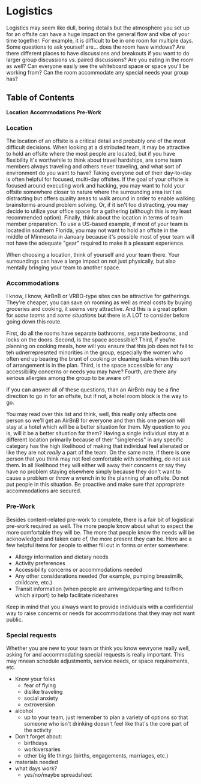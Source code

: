 # Logistics 

Logistics may seem like dull, boring details but the atmosphere you set up for an offsite can have a huge impact on the general flow and vibe of your time together. For example, it is difficult to be in one room for multiple days. Some questions to ask yourself are... does the room have windows? Are there different places to have discussions and breakouts if you want to do larger group discussions vs. paired discussions? Are you eating in the room as well? Can everyone easily see the whiteboard space or space you'll be working from? Can the room accommodate any special needs your group has?

## Table of Contents
**Location**
**Accommodations**
**Pre-Work**


### Location
The location of an offsite is a critical detail and probably one of the most difficult decisions. When looking at a distributed team, it may be attractive to hold an offsite where the most people are located, but if you have flexibility it's worthwhile to think about travel hardships, are some team members always traveling and others never traveling, and what sort of environment do you want to have? Taking everyone out of their day-to-day is often helpful for focused, multi-day offsites. If the goal of your offsite is focused around executing work and hacking, you may want to hold your offsite somewhere closer to nature where the surrounding area isn't as distracting but offers quality areas to walk around in order to enable walking brainstorms around problem solving. Or, if it isn't too distracting, you may decide to utilize your office space for a gathering (although this is my least recommended option). Finally, think about the location in terms of team member preparation. To use a US-based example, if most of your team is located in southern Florida, you may not want to hold an offsite in the middle of Minnesota in January because it's possible most of your team will not have the adequate "gear" required to make it a pleasant experience.

When choosing a location, think of yourself and your team there. Your surroundings can have a large impact on not just physically, but also mentally bringing your team to another space.

### Accommodations
I know, I know, AirBnB or VRBO-type sites can be attractive for gatherings. They're cheaper, you can save on rooming as well as meal costs by buying groceries and cooking, it seems very attractive. And this is a great option for _some teams_ and _some situations_ but there is A LOT to consider before going down this route.

First, do all the rooms have separate bathrooms, separate bedrooms, and locks on the doors.
Second, is the space accessible? Third, if you're planning on cooking meals, how will you ensure that this job does not fall to teh udnerrepresnted minorities in the group, especially the women who often end up bearing the brunt of cooking or cleaning tasks when this sort of arrangement is in the plan. Third, is the space accessible for any  accessibility concerns or needs you may have? Fourth, are there any serious allergies among the group to be aware of?

If you can answer all of these questions, than an AirBnb may be a fine direction to go in for an offsite, but if not, a hotel room block is the way to go.

You may read over this list and think, well, this really only affects one person so we'll get an AirBnB for everyone and then this one person will stay at a hotel which will be a better situation for them. My question to you is, will it be a better situation for them? Having a single individual stay at a different location primarily because of their "singleness" in any specific category has the high likelihood of making that individual feel alienated or like they are not _really_ a part of the team. On the same note, if there is one person that you think may not feel comfortable with something, do not ask them. In all likelihood they will either will away their concerns or say they have no problem staying elsewhere simply because they don't want to cause a problem or throw a wrench in to the planning of an offsite. Do not put people in this situation. Be proactive and make sure that appropriate accommodations are secured.

### Pre-Work
Besides content-related pre-work to complete, there is a fair bit of logistical pre-work required as well. The more people know about what to expect the more comfortable they will be. The more that people know the needs will be acknowledged and taken care of, the more present they can be. Here are a few helpful items for people to either fill out in forms or enter somewhere:
- Allergy information and dietary needs
- Activity preferences
- Accessibility concerns or accommodations needed
- Any other considerations needed (for example, pumping breastmilk, childcare, etc.)
- Transit information (when people are arriving/departing and to/from which airport) to help facilitate rideshares

Keep in mind that you always want to provide individuals with a confidential way to raise concerns or needs for accommodations that they may not want public.

### Special requests
Whether you are new to your team or think you know eevryone really well, asking for and accommodating special requests is really important. This may mnean schedule adjustments, service needs, or space requirements, etc. 


- Know your folks
  - fear of flying
  - dislike traveling
  - social anxiety
  - extroversion
- alcohol
  - up to your team, just remember to plan a variety of options so that someone who isn't drinking doesn't feel like that's the core part of the activity
- Don't forget about:
  - birthdays
  - workiversaries
  - other big life things (births, engagements, marriages, etc.)
- materials needed
- what days work?
  - yes/no/maybe spreadsheet
